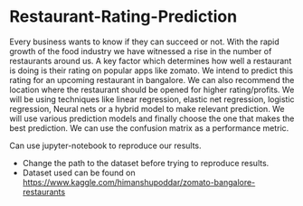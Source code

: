 # Restaurant-Rating-Prediction

Every business wants to know if they can succeed or not. 
With the rapid growth of the food industry we have witnessed a rise in the number of restaurants around us. 
A key factor which determines how well a restaurant is doing is their rating on popular apps like zomato. 
We intend to predict this rating for an upcoming restaurant in bangalore. 
We can also recommend the location where the restaurant should be opened for higher rating/profits.
We will be using techniques like linear regression, elastic net regression,
logistic regression, Neural nets or a hybrid model  to make relevant prediction.
We will use various prediction models and finally choose the one that makes the best prediction. 
We can use the confusion matrix as a performance metric.

Can use jupyter-notebook to reproduce our results.
* Change the path to the dataset before trying to reproduce results.
* Dataset used can be found on https://www.kaggle.com/himanshupoddar/zomato-bangalore-restaurants
